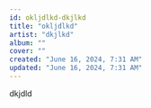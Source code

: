```yaml
---
id: okljdlkd-dkjlkd
title: "okljdlkd"
artist: "dkjlkd"
album: ""
cover: ""
created: "June 16, 2024, 7:31 AM"
updated: "June 16, 2024, 7:31 AM"
---
```


dkjdld